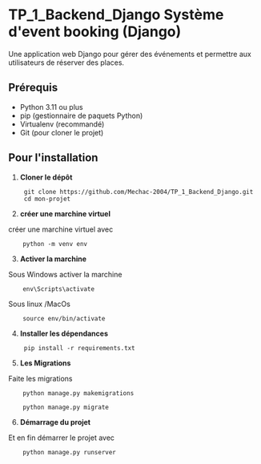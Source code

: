 # TP_1_Backend_Django Système d'event booking (Django)

Une application web Django pour gérer des événements et permettre aux utilisateurs de réserver des places.

## Prérequis

- Python 3.11 ou plus
- pip (gestionnaire de paquets Python)
- Virtualenv (recommandé)
- Git (pour cloner le projet)

## Pour l'installation

1. **Cloner le dépôt**

        git clone https://github.com/Mechac-2004/TP_1_Backend_Django.git
        cd mon-projet

2. **créer une marchine virtuel**

créer une marchine virtuel avec 

        python -m venv env

3. **Activer la marchine**

Sous Windows activer la marchine

        env\Scripts\activate

Sous linux /MacOs

        source env/bin/activate

4. **Installer les dépendances**

        pip install -r requirements.txt

5. **Les Migrations**

Faite les migrations

        python manage.py makemigrations

        python manage.py migrate

6. **Démarrage du projet**

Et en fin démarrer le projet avec 

        python manage.py runserver  
